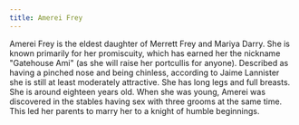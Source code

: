 ```yaml
---
title: Amerei Frey
---
```


Amerei Frey is the eldest daughter of Merrett Frey and Mariya Darry. She is known primarily for her promiscuity, which has earned her the nickname "Gatehouse Ami" (as she will raise her portcullis for anyone). Described as having a pinched nose and being chinless, according to Jaime Lannister she is still at least moderately attractive. She has long legs and full breasts. She is around eighteen years old. When she was young, Amerei was discovered in the stables having sex with three grooms at the same time. This led her parents to marry her to a knight of humble beginnings.


